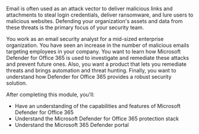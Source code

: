 Email is often used as an attack vector to deliver malicious links and attachments to steal login credentials, deliver ransomware, and lure users to malicious websites. Defending your organization's assets and data from these threats is the primary focus of your security team.

You work as an email security analyst for a mid-sized enterprise organization. You have seen an increase in the number of malicious emails targeting employees in your company. You want to learn how Microsoft Defender for Office 365 is used to investigate and remediate these attacks and prevent future ones. Also, you want a product that lets you remediate threats and brings automation and threat hunting. Finally, you want to understand how Defender for Office 365 provides a robust security solution.

After completing this module, you'll:

- Have an understanding of the capabilities and features of Microsoft Defender for Office 365
- Understand the Microsoft Defender for Office 365 protection stack
- Understand the Microsoft 365 Defender portal
